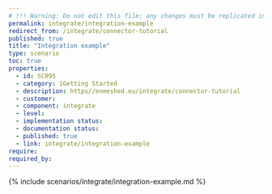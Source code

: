 ```yaml
---
# !!! Warning: Do not edit this file; any changes must be replicated in Excel !!! 
permalink: integrate/integration-example
redirect_from: /integrate/connector-tutorial
published: true
title: "Integration example"
type: scenario
toc: true
properties:
  - id: SC095
  - category: 1Getting Started
  - description: https//enmeshed.eu/integrate/connector-tutorial
  - customer:
  - component: integrate
  - level:
  - implementation status:
  - documentation status:
  - published: true
  - link: integrate/integration-example
require:
required_by:
---
```


{% include scenarios/integrate/integration-example.md %}
